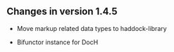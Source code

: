## Changes in version 1.4.5

 * Move markup related data types to haddock-library

 * Bifunctor instance for DocH
